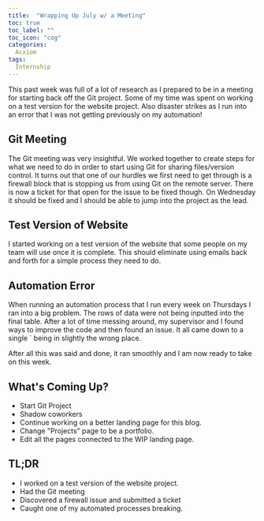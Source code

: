 ```yaml
---
title:  "Wrapping Up July w/ a Meeting"
toc: true
toc_label: ""
toc_icon: "cog"
categories:
  Acxiom
tags:
  Internship
---
```


This past week was full of a lot of research as I prepared to be in a meeting for starting back off the Git project.
Some of my time was spent on working on a test version for the website project.
Also disaster strikes as I run into an error that I was not getting previously on my automation!

## Git Meeting

The Git meeting was very insightful. We worked together to create steps for what we need to do in order to start using Git for sharing files/version control.
It turns out that one of our hurdles we first need to get through is a firewall block that is stopping us from using Git on the remote server.
There is now a ticket for that open for the issue to be fixed though.
On Wednesday it should be fixed and I should be able to jump into the project as the lead.

## Test Version of Website

I started working on a test version of the website that some people on my team will use once it is complete.
This should eliminate using emails back and forth for a simple process they need to do.

## Automation Error

When running an automation process that I run every week on Thursdays I ran into a big problem.
The rows of data were not being inputted into the final table.
After a lot of time messing around, my supervisor and I found ways to improve the code and then found an issue.
It all came down to a single ` being in slightly the wrong place.

After all this was said and done, it ran smoothly and I am now ready to take on this week.

## What's Coming Up?

- Start Git Project
- Shadow coworkers
- Continue working on a better landing page for this blog.
- Change "Projects" page to be a portfolio.
- Edit all the pages connected to the WIP landing page.

## TL;DR

- I worked on a test version of the website project.
- Had the Git meeting
- Discovered a firewall issue and submitted a ticket
- Caught one of my automated processes breaking.
